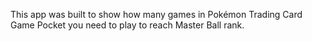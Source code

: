 This app was built to show how many games in Pokémon Trading Card Game Pocket you need to play to reach Master Ball rank.
